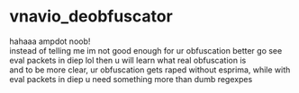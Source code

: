 # vnavio_deobfuscator
hahaaa ampdot noob!  
instead of telling me im not good enough for ur obfuscation better go see eval packets in diep lol then u will learn what real obfuscation is  
and to be more clear, ur obfuscation gets raped without esprima, while with eval packets in diep u need something more than dumb regexpes
